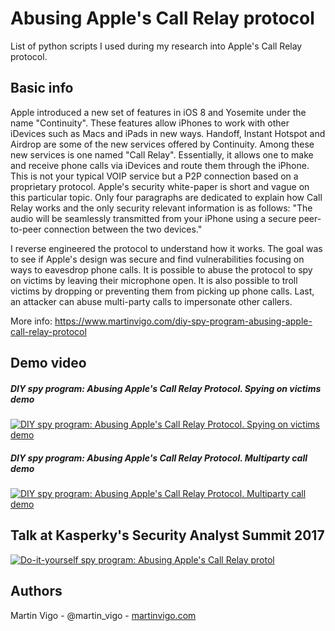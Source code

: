 # Abusing Apple's Call Relay protocol
List of python scripts I used during my research into Apple's Call Relay protocol.

## Basic info
Apple introduced a new set of features in iOS 8 and Yosemite under the name "Continuity". These features allow iPhones to work with other iDevices such as Macs and iPads in new ways. Handoff, Instant Hotspot and Airdrop are some of the new services offered by Continuity. Among these new services is one named "Call Relay". Essentially, it allows one to make and receive phone calls via iDevices and route them through the iPhone. This is not your typical VOIP service but a P2P connection based on a proprietary protocol. Apple's security white-paper is short and vague on this particular topic. Only four paragraphs are dedicated to explain how Call Relay works and the only security relevant information is as follows: "The audio will be seamlessly transmitted from your iPhone using a secure peer- to-peer connection between the two devices."

I reverse engineered the protocol to understand how it works. The goal was to see if Apple's design was secure and find vulnerabilities focusing on ways to eavesdrop phone calls. It is possible to abuse the protocol to spy on victims by leaving their microphone open. It is also possible to troll victims by dropping or preventing them from picking up phone calls. Last, an attacker can abuse multi-party calls to impersonate other callers.

More info: https://www.martinvigo.com/diy-spy-program-abusing-apple-call-relay-protocol

## Demo video
##### DIY spy program: Abusing Apple's Call Relay Protocol. Spying on victims demo
[![DIY spy program: Abusing Apple's Call Relay Protocol. Spying on victims demo](https://img.youtube.com/vi/zx0wDshqb7o/0.jpg)](https://www.youtube.com/watch?v=zx0wDshqb7o)
##### DIY spy program: Abusing Apple's Call Relay Protocol. Multiparty call demo
[![DIY spy program: Abusing Apple's Call Relay Protocol. Multiparty call demo](https://img.youtube.com/vi/vsHGL8lDsho/0.jpg)](https://www.youtube.com/watch?v=vsHGL8lDsho)

## Talk at Kasperky's Security Analyst Summit 2017
[![Do-it-yourself spy program: Abusing Apple's Call Relay protol](https://img.youtube.com/vi/xjDcmaEqPTw/0.jpg)](https://www.youtube.com/watch?v=xjDcmaEqPTw)

## Authors
Martin Vigo - @martin_vigo - [martinvigo.com](https://www.martinvigo.com)
